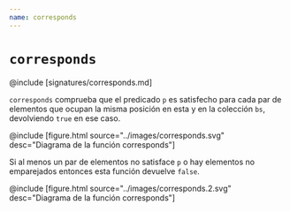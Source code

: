 ```yaml
---
name: corresponds
---
```


# `corresponds`

@include [signatures/corresponds.md]

`corresponds` comprueba que el predicado `p` es satisfecho para cada par de elementos que ocupan
la misma posición en esta y en la colección `bs`, devolviendo `true` en ese caso.

@include [figure.html source="../images/corresponds.svg" desc="Diagrama de la función corresponds"]

Si al menos un par de elementos no satisface `p` o hay elementos no emparejados entonces esta
función devuelve `false`.

@include [figure.html source="../images/corresponds.2.svg" desc="Diagrama de la función corresponds"]
